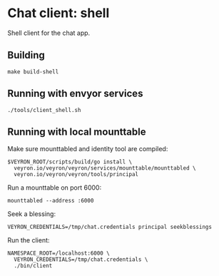 # Chat client: shell

Shell client for the chat app.

## Building

    make build-shell

## Running with envyor services

    ./tools/client_shell.sh

## Running with local mounttable

Make sure mounttabled and identity tool are compiled:

    $VEYRON_ROOT/scripts/build/go install \
      veyron.io/veyron/veyron/services/mounttable/mounttabled \
      veyron.io/veyron/veyron/tools/principal

Run a mounttable on port 6000:

    mounttabled --address :6000

Seek a blessing:

    VEYRON_CREDENTIALS=/tmp/chat.credentials principal seekblessings

Run the client:

    NAMESPACE_ROOT=/localhost:6000 \
      VEYRON_CREDENTIALS=/tmp/chat.credentials \
      ./bin/client
